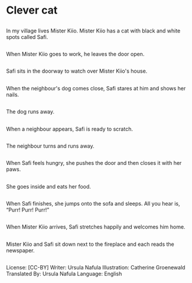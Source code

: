 # Clever cat

##
In my village lives
Mister Kiio.
Mister Kiio has a cat
with black and white
spots called Safi.

##
When Mister Kiio goes
to work, he leaves the
door open.

##
Safi sits in the doorway
to watch over Mister
Kiio's house.

##
When the neighbour's
dog comes close, Safi
stares at him and
shows her nails.

##
The dog runs away.

##
When a neighbour
appears, Safi is ready to
scratch.

##
The neighbour turns
and runs away.

##
When Safi feels hungry,
she pushes the door
and then closes it with
her paws.

##
She goes inside and
eats her food.

##
When Safi finishes, she
jumps onto the sofa and
sleeps. All you hear is,
“Purr! Purr! Purr!”

##
When Mister Kiio
arrives, Safi stretches
happily and welcomes
him home.

##
Mister Kiio and Safi sit
down next to the
fireplace and each
reads the newspaper.

##
License: [CC-BY]
Writer: Ursula Nafula
Illustration: Catherine Groenewald
Translated By: Ursula Nafula
Language: English
